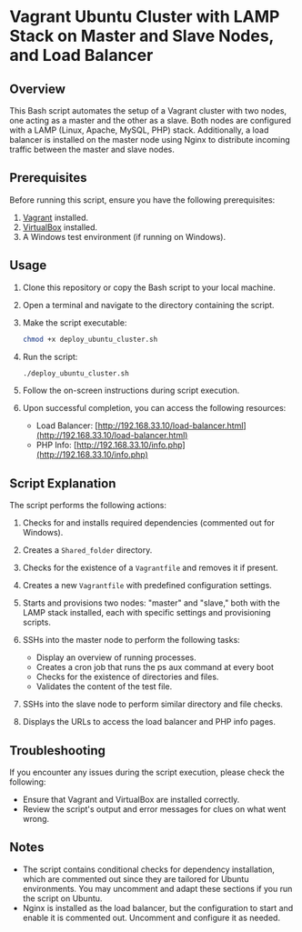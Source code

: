 # Vagrant Ubuntu Cluster with LAMP Stack on Master and Slave Nodes, and Load Balancer

## Overview

This Bash script automates the setup of a Vagrant cluster with two nodes, one acting as a master and the other as a slave. Both nodes are configured with a LAMP (Linux, Apache, MySQL, PHP) stack. Additionally, a load balancer is installed on the master node using Nginx to distribute incoming traffic between the master and slave nodes.

## Prerequisites

Before running this script, ensure you have the following prerequisites:

1. [Vagrant](https://www.vagrantup.com/) installed.
2. [VirtualBox](https://www.virtualbox.org/) installed.
3. A Windows test environment (if running on Windows).

## Usage

1. Clone this repository or copy the Bash script to your local machine.

2. Open a terminal and navigate to the directory containing the script.

3. Make the script executable:

   ```bash
   chmod +x deploy_ubuntu_cluster.sh
   ```

4. Run the script:

   ```bash
   ./deploy_ubuntu_cluster.sh
   ```

5. Follow the on-screen instructions during script execution.

6. Upon successful completion, you can access the following resources:

   - Load Balancer: [http://192.168.33.10/load-balancer.html](http://192.168.33.10/load-balancer.html)
   - PHP Info: [http://192.168.33.10/info.php](http://192.168.33.10/info.php)

## Script Explanation

The script performs the following actions:

1. Checks for and installs required dependencies (commented out for Windows).

2. Creates a `Shared_folder` directory.

3. Checks for the existence of a `Vagrantfile` and removes it if present.

4. Creates a new `Vagrantfile` with predefined configuration settings.

5. Starts and provisions two nodes: "master" and "slave," both with the LAMP stack installed, each with specific settings and provisioning scripts.

6. SSHs into the master node to perform the following tasks:
   - Display an overview of running processes.
   - Creates a cron job that runs the ps aux command at every boot
   - Checks for the existence of directories and files.
   - Validates the content of the test file.

7. SSHs into the slave node to perform similar directory and file checks.

8. Displays the URLs to access the load balancer and PHP info pages.

## Troubleshooting

If you encounter any issues during the script execution, please check the following:

- Ensure that Vagrant and VirtualBox are installed correctly.
- Review the script's output and error messages for clues on what went wrong.

## Notes

- The script contains conditional checks for dependency installation, which are commented out since they are tailored for Ubuntu environments. You may uncomment and adapt these sections if you run the script on Ubuntu.
- Nginx is installed as the load balancer, but the configuration to start and enable it is commented out. Uncomment and configure it as needed.
